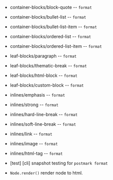- container-blocks/block-quote -- `format`
- container-blocks/bullet-list -- `format`
- container-blocks/bullet-list-item -- `format`
- container-blocks/ordered-list -- `format`
- container-blocks/ordered-list-item -- `format`

- leaf-blocks/paragraph -- `format`
- leaf-blocks/thematic-break -- `format`
- leaf-blocks/html-block -- `format`
- leaf-blocks/custom-block -- `format`

- inlines/emphasis -- `format`
- inlines/strong -- `format`
- inlines/hard-line-break -- `format`
- inlines/soft-line-break -- `format`
- inlines/link -- `format`
- inlines/image -- `format`
- inlines/html-tag -- `format`

- [test] [cli] snapshot testing for `postmark format`

- `Node.render()` render node to html.

